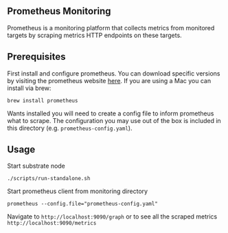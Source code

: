 ## Prometheus Monitoring 

Prometheus is a monitoring platform that collects metrics from monitored targets by scraping metrics HTTP endpoints on these targets. 

## Prerequisites

First install and configure prometheus. You can download specific versions by visiting the prometheus website [here](https://prometheus.io/docs/prometheus/latest/installation/). If you 
are using a Mac you can install via brew:
```
brew install prometheus
```

Wants installed you will need to create a config file to inform prometheus what to scrape. The configuration you may use out of the box is included in this directory (e.g. `prometheus-config.yaml`). 


## Usage

Start substrate node
```
./scripts/run-standalone.sh 
```

Start prometheus client from monitoring directory 
```
prometheus --config.file="prometheus-config.yaml"
```

Navigate to `http://localhost:9090/graph` or to see all the scraped metrics `http://localhost:9090/metrics`

